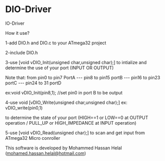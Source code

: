 # DIO-Driver
IO-Driver 

How it use?

1-add DIO.h and DIO.c to your ATmega32 project

2-include DIO.h

3-use [void vDIO_Init(unsigned char,unsigned char);] to intialize and determine the use of your port (INPUT OR OUTPUT)


  Note that: from pin0 to pin7 PortA --- pin8 to pin15 portB --- pin16 to pin23 portC --- pin24 to 31 portD
  
  ex:void vDIO_Init(pin8,1); //set pin0 in port B to be output

4-use void [vDIO_Write(unsigned char,unsigned char);] ex: vDIO_write(pin0,1)

 to determine the state of your port (HIGH==1 or LOW==0 at OUTPUT operation / PULL_UP or HIGH_IMPEDANCE at INPUT operation)

5-use [void vDIO_Read(unsigned char);] to scan and get input from ATmega32 Micro conroller

This software is developed by Mohammed Hassan Helal (mohamed.hassan.helal@hotmail.com)
